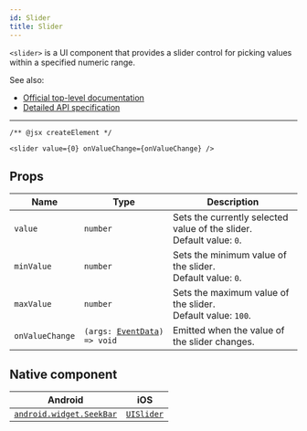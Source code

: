 ```yaml
---
id: Slider
title: Slider
---
```

<!-- contributors: [shirakaba, MisterBrownRSA, rigor789, eddyverbruggen, ikoevska] -->

`<slider>` is a UI component that provides a slider control for picking values within a specified numeric range.

See also:

* [Official top-level documentation](https://docs.nativescript.org/ui/components/slider)
* [Detailed API specification](https://docs.nativescript.org/api-reference/classes/_ui_slider_.slider)

---

```tsx
/** @jsx createElement */

<slider value={0} onValueChange={onValueChange} />
```

<!-- [> screenshots for=Slider <] -->

## Props

| Name | Type | Description |
|------|------|-------------|
| `value` | `number` | Sets the currently selected value of the slider.<br/>Default value: `0`.
| `minValue` | `number` | Sets the minimum value of the slider.<br/>Default value: `0`.
| `maxValue` | `number` | Sets the maximum value of the slider.<br/>Default value: `100`.
| `onValueChange`| `(args: `[`EventData`](https://docs.nativescript.org/api-reference/interfaces/__nativescript_core_.eventdata)`) => void` | Emitted when the value of the slider changes.

## Native component

| Android | iOS |
|---------|-----|
| [`android.widget.SeekBar`](https://developer.android.com/reference/android/widget/SeekBar.html) | [`UISlider`](https://developer.apple.com/documentation/uikit/uislider)
